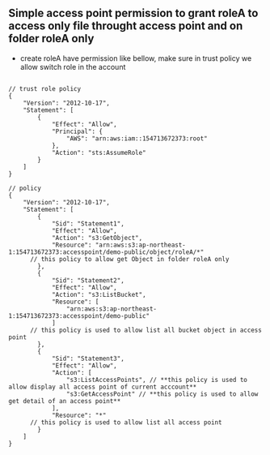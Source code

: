 ## Simple access point permission to grant roleA to access only file throught access point and on folder roleA only
- create roleA have permission like bellow, make sure in trust policy we allow switch role in the account
````

// trust role policy
{
    "Version": "2012-10-17",
    "Statement": [
        {
            "Effect": "Allow",
            "Principal": {
                "AWS": "arn:aws:iam::154713672373:root"
            },
            "Action": "sts:AssumeRole"
        }
    ]
}

// policy
{
	"Version": "2012-10-17",
	"Statement": [
		{
			"Sid": "Statement1",
			"Effect": "Allow",
			"Action": "s3:GetObject",
			"Resource": "arn:aws:s3:ap-northeast-1:154713672373:accesspoint/demo-public/object/roleA/*"
      // this policy to allow get Object in folder roleA only
		},
		{
			"Sid": "Statement2",
			"Effect": "Allow",
			"Action": "s3:ListBucket",
			"Resource": [
				"arn:aws:s3:ap-northeast-1:154713672373:accesspoint/demo-public"
			]
      // this policy is used to allow list all bucket object in access point
		},
		{
			"Sid": "Statement3",
			"Effect": "Allow",
			"Action": [
				"s3:ListAccessPoints", // **this policy is used to allow display all access point of current acccount**
				"s3:GetAccessPoint" // **this policy is used to allow get detail of an access point**
			],
			"Resource": "*"
      // this policy is used to allow list all access point
		}
	]
}
````
